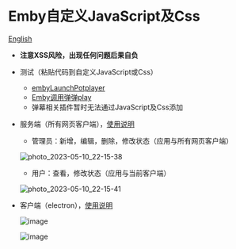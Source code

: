 # Emby自定义JavaScript及Css

[English](README_EN.md)
- **注意XSS风险，出现任何问题后果自负**
- 测试（粘贴代码到自定义JavaScript或Css）
  - [embyLaunchPotplayer](https://greasyfork.org/zh-CN/scripts/459297-embylaunchpotplayer/code)
  - [Emby调用弹弹play](https://greasyfork.org/zh-CN/scripts/443916-emby%E8%B0%83%E7%94%A8%E5%BC%B9%E5%BC%B9play/code)
  - 弹幕相关插件暂时无法通过JavaScript及Css添加

- 服务端（所有网页客户端），[使用说明](src/Server/README.md)
  - 管理员：新增，编辑，删除，修改状态（应用与所有网页客户端）
  
  ![photo_2023-05-10_22-15-38](https://github.com/Shurelol/EmbyCustomJS_Css/assets/16237201/706288aa-5edc-43be-a510-b96d573de45f)

  - 用户：查看，修改状态（应用与当前客户端）
  
  ![photo_2023-05-10_22-15-41](https://github.com/Shurelol/EmbyCustomJS_Css/assets/16237201/96f30640-6a3f-4750-9539-5042cfdb3a3c)

- 客户端（electron），[使用说明](src/Client/README.md)  

  ![image](https://github.com/Shurelol/EmbyCustomJS_Css/assets/16237201/d93fddc0-93ea-436d-bc79-27f728be5cdc)

  ![image](https://github.com/Shurelol/EmbyCustomJS_Css/assets/16237201/ea13689c-55ae-448d-8b1b-045acb39c70b)


